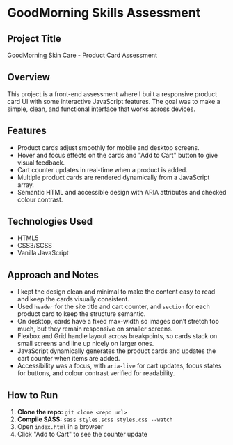 # GoodMorning Skills Assessment

## Project Title
GoodMorning Skin Care - Product Card Assessment

## Overview
This project is a front-end assessment where I built a responsive product card UI with some interactive JavaScript features. The goal was to make a simple, clean, and functional interface that works across devices.

## Features
- Product cards adjust smoothly for mobile and desktop screens.  
- Hover and focus effects on the cards and "Add to Cart" button to give visual feedback.  
- Cart counter updates in real-time when a product is added.  
- Multiple product cards are rendered dynamically from a JavaScript array.  
- Semantic HTML and accessible design with ARIA attributes and checked colour contrast.  

## Technologies Used
- HTML5  
- CSS3/SCSS  
- Vanilla JavaScript  

## Approach and Notes
- I kept the design clean and minimal to make the content easy to read and keep the cards visually consistent.  
- Used `header` for the site title and cart counter, and `section` for each product card to keep the structure semantic.  
- On desktop, cards have a fixed max-width so images don’t stretch too much, but they remain responsive on smaller screens.  
- Flexbox and Grid handle layout across breakpoints, so cards stack on small screens and line up nicely on larger ones.  
- JavaScript dynamically generates the product cards and updates the cart counter when items are added.  
- Accessibility was a focus, with `aria-live` for cart updates, focus states for buttons, and colour contrast verified for readability.  

## How to Run
1. **Clone the repo:** `git clone <repo url>`  
2. **Compile SASS:** `sass styles.scss styles.css --watch`  
3. Open `index.html` in a browser  
4. Click "Add to Cart" to see the counter update
